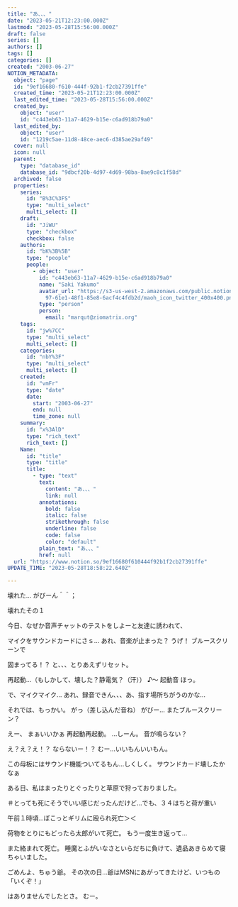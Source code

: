 ```yaml
---
title: "あ、、、"
date: "2023-05-21T12:23:00.000Z"
lastmod: "2023-05-28T15:56:00.000Z"
draft: false
series: []
authors: []
tags: []
categories: []
created: "2003-06-27"
NOTION_METADATA:
  object: "page"
  id: "9ef16680-f610-444f-92b1-f2cb27391ffe"
  created_time: "2023-05-21T12:23:00.000Z"
  last_edited_time: "2023-05-28T15:56:00.000Z"
  created_by:
    object: "user"
    id: "c443eb63-11a7-4629-b15e-c6ad918b79a0"
  last_edited_by:
    object: "user"
    id: "1219c5ae-11d8-48ce-aec6-d385ae29af49"
  cover: null
  icon: null
  parent:
    type: "database_id"
    database_id: "9dbcf20b-4d97-4d69-98ba-8ae9c8c1f58d"
  archived: false
  properties:
    series:
      id: "B%3C%3FS"
      type: "multi_select"
      multi_select: []
    draft:
      id: "JiWU"
      type: "checkbox"
      checkbox: false
    authors:
      id: "bK%3B%5B"
      type: "people"
      people:
        - object: "user"
          id: "c443eb63-11a7-4629-b15e-c6ad918b79a0"
          name: "Saki Yakumo"
          avatar_url: "https://s3-us-west-2.amazonaws.com/public.notion-static.com/3ad1c4\
            97-61e1-48f1-85e8-6acf4c4fdb2d/maoh_icon_twitter_400x400.png"
          type: "person"
          person:
            email: "marqut@ziomatrix.org"
    tags:
      id: "jw%7CC"
      type: "multi_select"
      multi_select: []
    categories:
      id: "nbY%3F"
      type: "multi_select"
      multi_select: []
    created:
      id: "vmFr"
      type: "date"
      date:
        start: "2003-06-27"
        end: null
        time_zone: null
    summary:
      id: "x%3AlD"
      type: "rich_text"
      rich_text: []
    Name:
      id: "title"
      type: "title"
      title:
        - type: "text"
          text:
            content: "あ、、、"
            link: null
          annotations:
            bold: false
            italic: false
            strikethrough: false
            underline: false
            code: false
            color: "default"
          plain_text: "あ、、、"
          href: null
  url: "https://www.notion.so/9ef16680f610444f92b1f2cb27391ffe"
UPDATE_TIME: "2023-05-28T18:58:22.640Z"

---
```

<link rel="stylesheet" href="https://cdn.jsdelivr.net/npm/katex@0.16.2/dist/katex.min.css" integrity="sha384-bYdxxUwYipFNohQlHt0bjN/LCpueqWz13HufFEV1SUatKs1cm4L6fFgCi1jT643X" crossorigin="anonymous">


壊れた… がびーん＾＾；


壊れたその１


今日、なぜか音声チャットのテストをしよーと友達に誘われて、


マイクをサウンドカードにさｓ… あれ、音楽が止まった？ うげ！ ブルースクリーンで


固まってる！？ と、、、とりあえずリセット。


再起動…（もしかして、壊した？静電気？（汗）） ♪～ 起動音 ほっ。


で、マイクマイク… あれ、録音できん、、、あ、指す場所ちがうのかな…


それでは、もっかい。 がっ（差し込んだ音ね） がびー… またブルースクリーン？


えー、 まぁいいかぁ 再起動再起動。 …しーん。 音が鳴らない？


え？え？え！？ ならないー！？ むー…いいもんいいもん。


この母板にはサウンド機能ついてるもん…しくしく。 サウンドカード壊したかなぁ


ある日、私はまったりとぐったりと草原で狩っておりました。


＃とっても死にそうでいい感じだったんだけど…でも、３４はちと荷が重い


午前１時頃…ぼこっとギリムに殴られ死亡＞＜


荷物をとりにもどったら太郎がいて死亡。 もう一度生き返って…


また絡まれて死亡。 睡魔とふがいなさといらだちに負けて、遺品あきらめて寝ちゃいました。


ごめんよ、ちゅう爺。 その次の日…爺はMSNにあがってきたけど、いつもの「いくぞ！」


はありませんでしたとさ。 むー。

